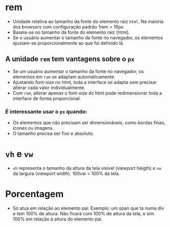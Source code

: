 # rem

- Unidade relativa ao tamanho da fonte do elemento raiz `html`. Na maioria dos browsers com configuração padrão 1rem = 16px.
- Baseia-se no tamanho da fonte do elemento raiz (html).
- Se o usuário aumentar o tamanho da fonte no navegador, os elementos ajustam-se proporcionalmente ao que foi definido lá.

## A unidade `rem` tem vantagens sobre o `px`

- Se um usuário aumentar o tamanho da fonte no navegador, os elementos em `rem` se adaptam automaticamente.
- Ajustando font-size no html, toda a interface se adapta sem precisar alterar cada valor individualmente.
- Com `rem`, alterar apenas o font-size do html pode redimensionar toda a interface de forma proporcional.

### É interessante usar o `px` quando:

- Os elementos que não precisam ser dimensionáveis, como bordas finas, ícones ou imagens.
- O tamanho precisa ser fixo e absoluto.

# `vh` e `vw`

- `vh` representa o tamanho da altura da tela visível (viewport heigth) e `vw` da largura (viewport width). 100vw = 100% da tela.

# Porcentagem

- Só atua em relação ao elemento pai. Exemplo: um span que ta numa div e tem 100% de altura. Não ficará com 100% de altura da tela, e sim 100% em relação à altura do elemento pai.
